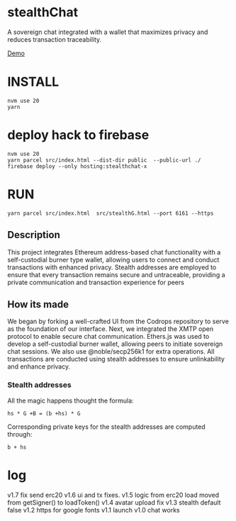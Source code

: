 stealthChat
=========

A sovereign chat integrated with a wallet that maximizes privacy and reduces transaction traceability.

[Demo](https://stealthchat-x.web.app)

# INSTALL
```
nvm use 20
yarn                              
```

 

# deploy hack to firebase

```
nvm use 20
yarn parcel src/index.html --dist-dir public  --public-url ./
firebase deploy --only hosting:stealthchat-x
```

# RUN
```
yarn parcel src/index.html  src/stealthG.html --port 6161 --https
```
<!-- yarn parcel src/index.html  --port 6161 --https -->
<!-- yarn parcel  src/test.html  src/p2pencrypt.html src/stealth.html  --port 6161 --https -->
<!-- yarn parcel  src/index.html  src/p2pencrypt.html src/permitEthers6.html  src/stealthG.html  --port 6161 --https -->
## Description
This project integrates Ethereum address-based chat functionality with a self-custodial burner type wallet, allowing users to connect and conduct transactions with enhanced privacy. Stealth addresses are employed to ensure that every transaction remains secure and untraceable, providing a private communication and transaction experience for peers

## How its made
We began by forking a well-crafted UI from the Codrops repository to serve as the foundation of our interface. 
Next, we integrated the XMTP open protocol to enable secure chat communication. 
Ethers.js was used to develop a self-custodial burner wallet, allowing peers to initiate sovereign chat sessions. 
We also use  @noble/secp256k1 for extra operations.
All transactions are conducted using stealth addresses to ensure  unlinkability and enhance privacy.



### Stealth addresses

All the magic happens thought the formula:
```
hs * G +B = (b +hs) * G
```

Corresponding private keys for the stealth addresses are computed through:
```
b + hs
```

# log
v1.7 fix send erc20
v1.6 ui and tx fixes.
v1.5 logic from erc20 load moved from getSigner() to loadToken()
v1.4 avatar upload fix
v1.3 stealth default false
v1.2 https for google fonts
v1.1 launch
v1.0 chat works